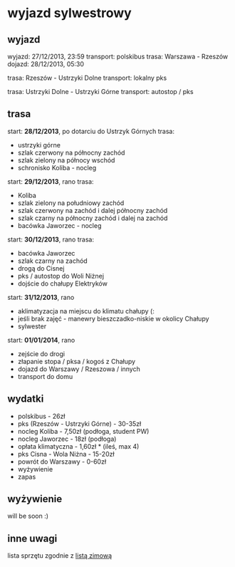 wyjazd sylwestrowy
==================

wyjazd
------

wyjazd: 27/12/2013, 23:59
transport: polskibus
trasa: Warszawa - Rzeszów
dojazd: 28/12/2013, 05:30

trasa: Rzeszów - Ustrzyki Dolne
transport: lokalny pks

trasa: Ustrzyki Dolne - Ustrzyki Górne
transport: autostop / pks

trasa
-----

start: **28/12/2013**, po dotarciu do Ustrzyk Górnych
trasa:
* ustrzyki górne
* szlak czerwony na północny zachód
* szlak zielony na północy wschód
* schronisko Koliba - nocleg

start: **29/12/2013**, rano
trasa:
* Koliba
* szlak zielony na południowy zachód
* szlak czerwony na zachód i dalej północny zachód
* szlak czarny na północny zachód i dalej na zachód
* bacówka Jaworzec - nocleg

start: **30/12/2013**, rano
trasa:
* bacówka Jaworzec
* szlak czarny na zachód
* drogą do Cisnej
* pks / autostop do Woli Niżnej
* dojście do chałupy Elektryków

start: **31/12/2013**, rano
* aklimatyzacja na miejscu do klimatu chałupy (:
* jeśli brak zajęć - manewry bieszczadko-niskie w okolicy Chałupy
* sylwester

start: **01/01/2014**, rano
* zejście do drogi
* złapanie stopa / pksa / kogoś z Chałupy
* dojazd do Warszawy / Rzeszowa / innych
* transport do domu

wydatki
-------

* polskibus - 26zł
* pks (Rzeszów - Ustrzyki Górne) - 30-35zł
* nocleg Koliba - 7,50zł (podłoga, student PW)
* nocleg Jaworzec - 18zł (podłoga)
* opłata klimatyczna - 1,60zł * (ileś, max 4)
* pks Cisna - Wola Niżna - 15-20zł
* powrót do Warszawy - 0-60zł
* wyżywienie
* zapas

wyżywienie
----------

will be soon :)

inne uwagi
----------

lista sprzętu zgodnie z [listą zimową](/sprzet/gory-zima.md)

